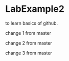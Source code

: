 # LabExample2
to learn basics of github.

 change 1 from master

change 2 from master

change 3 from master
